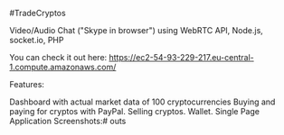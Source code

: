 #TradeCryptos

Video/Audio Chat ("Skype in browser") using WebRTC API, Node.js, socket.io, PHP

You can check it out here: https://ec2-54-93-229-217.eu-central-1.compute.amazonaws.com/
 

Features:

Dashboard with actual market data of 100 cryptocurrencies
Buying and paying for cryptos with PayPal.
Selling cryptos.
Wallet.
Single Page Application
Screenshots:# outs


